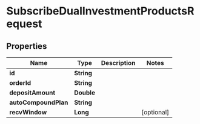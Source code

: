 

# SubscribeDualInvestmentProductsRequest


## Properties

| Name | Type | Description | Notes |
|------------ | ------------- | ------------- | -------------|
|**id** | **String** |  |  |
|**orderId** | **String** |  |  |
|**depositAmount** | **Double** |  |  |
|**autoCompoundPlan** | **String** |  |  |
|**recvWindow** | **Long** |  |  [optional] |




